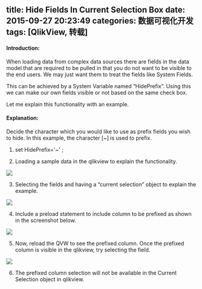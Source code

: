 title: Hide Fields In Current Selection Box
date: 2015-09-27 20:23:49
categories: 数据可视化开发
tags: [QlikView, 转载]
---
#### Introduction:

When loading data from complex data sources there are fields in the data model that are required to be pulled in that you do not want to be visible to the end users. We may just want them to treat the fields like System Fields.

This can be achieved by a System Variable named “HidePrefix”. Using this we can make our own fields visible or not based on the same check box.

Let me explain this functionality with an example.

#### Explanation:

Decide the character which you would like to use as prefix fields you wish to hide. In this example, the character [~] is used to prefix.

1. set HidePrefix='~' ;



2. Loading a sample data in the qlikview to explain the functionality.

![](http://7xoxf6.com1.z0.glb.clouddn.com/devhide1.png)

3. Selecting the fields and having a “current selection” object to explain the example.

![](http://7xoxf6.com1.z0.glb.clouddn.com/devhide2.png)

4. Include a preload statement to include column to be prefixed as shown in the screenshot below.

![](http://7xoxf6.com1.z0.glb.clouddn.com/devhide3.png)

5. Now, reload the QVW to see the prefixed column. Once the prefixed column is visible in the qlikview, try selecting the field.

![](http://7xoxf6.com1.z0.glb.clouddn.com/devhide4.png)

6. The prefixed column selection will not be available in the Current Selection object in qlikview.